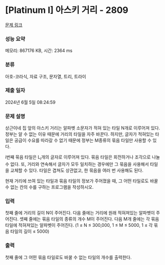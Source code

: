 # [Platinum I] 아스키 거리 - 2809 

[문제 링크](https://www.acmicpc.net/problem/2809) 

### 성능 요약

메모리: 867176 KB, 시간: 2364 ms

### 분류

아호-코라식, 자료 구조, 문자열, 트리, 트라이

### 제출 일자

2024년 6월 5일 08:24:59

### 문제 설명

<p>상근이네 집 앞의 아스키 거리는 알파벳 소문자가 적혀 있는 타일 N개로 이루어져 있다. 정부는 알 수 없는 이유 때문에 거리의 타일을 자주 바꾼다. 하지만, 글자가 적혀있는 타일은 공급이 수요를 따라갈 수 없기 때문에 정부는 M종류의 묶음 타일만 사용할 수 있다.</p>

<p>i번째 묶음 타일은 L<sub>i</sub>개의 글자로 이루어져 있다. 묶음 타일은 회전하거나 조각으로 나눌 수 없다. 또, 거리와 연속해서 글자가 모두 일치하는 경우에만 그 묶음을 사용해서 타일을 교체할 수 있다. 타일은 겹쳐도 상관없고, 한 묶음을 여러 번 사용해도 된다.</p>

<p>현재 거리에 쓰여 있는 타일과 묶음 타일의 정보가 주어졌을 때, 그 어떤 타일로도 바꿀 수 없는 칸의 수를 구하는 프로그램을 작성하시오.</p>

### 입력 

 <p>첫째 줄에 거리의 길이 N이 주어진다. 다음 줄에는 거리에 원래 적혀져있는 알파벳이 주어진다. 셋째 줄에는 묶음 타일의 종류의 개수 M이 주어진다. 다음 M개 줄에는 각 묶음 타일에 적혀져있는 알파벳이 주어진다. (1 ≤ N ≤ 300,000, 1 ≤ M ≤ 5000, 1 ≤ 각 묶음 타일의 길이 ≤ 5000)</p>

### 출력 

 <p>첫째 줄에 그 어떤 묶음 타일로도 바꿀 수 없는 타일의 개수를 출력한다.</p>

